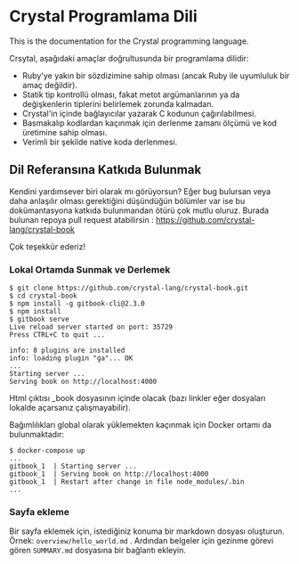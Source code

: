 # Crystal Programlama Dili

This is the documentation for the Crystal programming language.

Crsytal, aşağıdaki amaçlar doğrultusunda bir programlama dilidir:

* Ruby'ye yakın bir sözdizimine sahip olması (ancak Ruby ile uyumluluk bir amaç değildir).
* Statik tip kontrollü olması, fakat metot argümanlarının ya da değişkenlerin tiplerini belirlemek zorunda kalmadan.
* Crystal'in içinde bağlayıcılar yazarak C kodunun çağırılabilmesi.
* Basmakalıp kodlardan kaçınmak için derlenme zamanı ölçümü ve kod üretimine sahip olması.
* Verimli bir şekilde native koda derlenmesi.

## Dil Referansına Katkıda Bulunmak

Kendini yardımsever biri olarak mı görüyorsun? Eğer bug bulursan veya daha anlaşılır olması gerektiğini düşündüğün bölümler var ise bu dokümantasyona katkıda bulunmandan ötürü çok mutlu oluruz. Burada bulunan repoya pull request atabilirsin : https://github.com/crystal-lang/crystal-book

Çok teşekkür ederiz!

### Lokal Ortamda Sunmak ve Derlemek

```
$ git clone https://github.com/crystal-lang/crystal-book.git
$ cd crystal-book
$ npm install -g gitbook-cli@2.3.0
$ npm install
$ gitbook serve
Live reload server started on port: 35729
Press CTRL+C to quit ...

info: 8 plugins are installed
info: loading plugin "ga"... OK
...
Starting server ...
Serving book on http://localhost:4000

```

Html çıktısı _book dosyasının içinde olacak (bazı linkler eğer dosyaları lokalde açarsanız çalışmayabilir).

Bağımlılıkları global olarak yüklemekten kaçınmak için Docker ortamı da bulunmaktadır:

```
$ docker-compose up
...
gitbook_1  | Starting server ...
gitbook_1  | Serving book on http://localhost:4000
gitbook_1  | Restart after change in file node_modules/.bin
...
```

### Sayfa ekleme

Bir sayfa eklemek için, istediğiniz konuma bir markdown dosyası oluşturun. Örnek: `overview/hello_world.md` . Ardından belgeler için gezinme görevi gören `SUMMARY.md` dosyasına bir bağlantı ekleyin.
